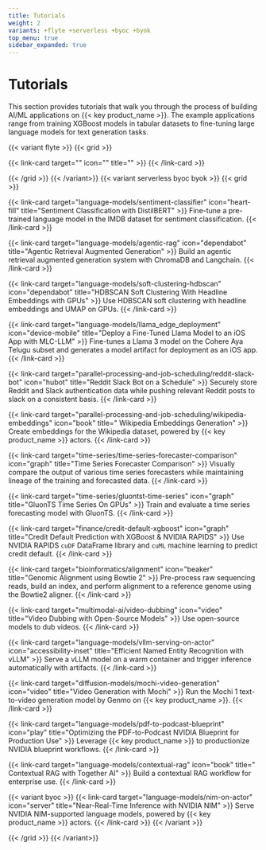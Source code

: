 ```yaml
---
title: Tutorials
weight: 2
variants: +flyte +serverless +byoc +byok
top_menu: true
sidebar_expanded: true
---
```


# Tutorials

This section provides tutorials that walk you through the process of building AI/ML applications on {{< key product_name >}}.
The example applications range from training XGBoost models in tabular datasets to fine-tuning large language models for text generation tasks.

{{< variant flyte >}}
{{< grid >}}

{{< link-card target="" icon="" title="" >}}
{{< /link-card >}}

{{< /grid >}}
{{< /variant>}}
{{< variant serverless byoc byok >}}
{{< grid >}}

{{< link-card target="language-models/sentiment-classifier" icon="heart-fill" title="Sentiment Classification with DistilBERT" >}}
Fine-tune a pre-trained language model in the IMDB dataset for sentiment classification.
{{< /link-card >}}

{{< link-card target="language-models/agentic-rag" icon="dependabot" title="Agentic Retrieval Augmented Generation" >}}
Build an agentic retrieval augmented generation system with ChromaDB and Langchain.
{{< /link-card >}}

{{< link-card target="language-models/soft-clustering-hdbscan" icon="dependabot" title="HDBSCAN Soft Clustering With Headline Embeddings with GPUs" >}}
Use HDBSCAN soft clustering with headline embeddings and UMAP on GPUs.
{{< /link-card >}}

{{< link-card target="language-models/llama_edge_deployment" icon="device-mobile" title="Deploy a Fine-Tuned Llama Model to an iOS App with MLC-LLM" >}}
Fine-tunes a Llama 3 model on the Cohere Aya Telugu subset and generates a model artifact for deployment as an iOS app.
{{< /link-card >}}

{{< link-card target="parallel-processing-and-job-scheduling/reddit-slack-bot" icon="hubot" title="Reddit Slack Bot on a Schedule" >}}
Securely store Reddit and Slack authentication data while pushing relevant Reddit posts to slack on a consistent basis.
{{< /link-card >}}

{{< link-card target="parallel-processing-and-job-scheduling/wikipedia-embeddings" icon="book" title=" Wikipedia Embeddings Generation" >}}
Create embeddings for the Wikipedia dataset, powered by {{< key product_name >}} actors.
{{< /link-card >}}

{{< link-card target="time-series/time-series-forecaster-comparison" icon="graph" title="Time Series Forecaster Comparison" >}}
Visually compare the output of various time series forecasters while
maintaining lineage of the training and forecasted data.
{{< /link-card >}}

{{< link-card target="time-series/gluontst-time-series" icon="graph" title="GluonTS Time Series On GPUs" >}}
Train and evaluate a time series forecasting model with GluonTS.
{{< /link-card >}}

{{< link-card target="finance/credit-default-xgboost" icon="graph" title="Credit Default Prediction with XGBoost & NVIDIA RAPIDS" >}}
Use NVIDIA RAPIDS `cuDF` DataFrame library and `cuML` machine learning to predict credit default.
{{< /link-card >}}

{{< link-card target="bioinformatics/alignment" icon="beaker" title="Genomic Alignment using Bowtie 2" >}}
Pre-process raw sequencing reads, build an index, and perform alignment to a reference genome using the Bowtie2 aligner.
{{< /link-card >}}

{{< link-card target="multimodal-ai/video-dubbing" icon="video" title="Video Dubbing with Open-Source Models" >}}
Use open-source models to dub videos.
{{< /link-card >}}

{{< link-card target="language-models/vllm-serving-on-actor" icon="accessibility-inset" title="Efficient Named Entity Recognition with vLLM" >}}
Serve a vLLM model on a warm container and trigger inference automatically with artifacts.
{{< /link-card >}}

{{< link-card target="diffusion-models/mochi-video-generation" icon="video" title="Video Generation with Mochi" >}}
Run the Mochi 1 text-to-video generation model by Genmo on {{< key product_name >}}.
{{< /link-card >}}

{{< link-card target="language-models/pdf-to-podcast-blueprint" icon="play" title="Optimizing the PDF-to-Podcast NVIDIA Blueprint for Production Use" >}}
Leverage {{< key product_name >}} to productionize NVIDIA blueprint workflows.
{{< /link-card >}}

{{< link-card target="language-models/contextual-rag" icon="book" title=" Contextual RAG with Together AI" >}}
Build a contextual RAG workflow for enterprise use.
{{< /link-card >}}

{{< variant byoc >}}
{{< link-card target="language-models/nim-on-actor" icon="server" title="Near-Real-Time Inference with NVIDIA NIM" >}}
Serve NVIDIA NIM-supported language models, powered by {{< key product_name >}} actors.
{{< /link-card >}}
{{< /variant >}}

{{< /grid >}}
{{< /variant>}}
